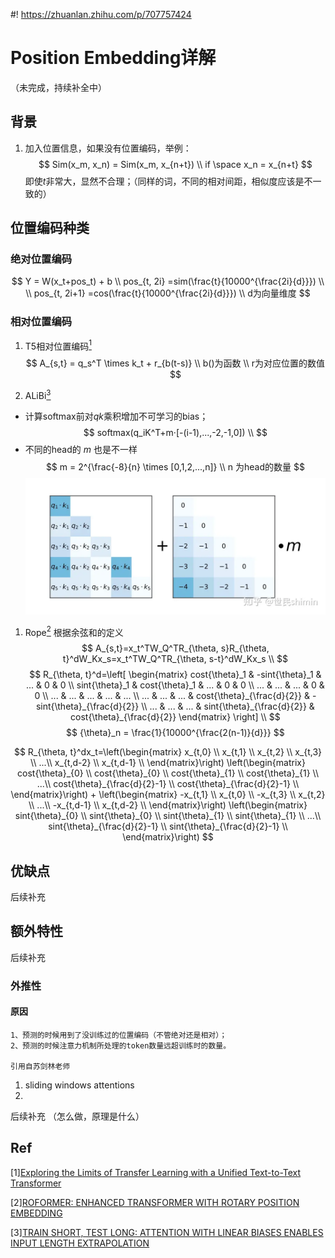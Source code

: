 #! https://zhuanlan.zhihu.com/p/707757424
# Position Embedding详解
（未完成，持续补全中）

## 背景
1. 加入位置信息，如果没有位置编码，举例：
   $$
   Sim(x_m, x_n) = Sim(x_m, x_{n+t}) \\
   if \space x_n = x_{n+t}
   $$
即使$t$非常大，显然不合理；（同样的词，不同的相对间距，相似度应该是不一致的）

## 位置编码种类
### 绝对位置编码
$$
Y = W(x_t+pos_t) + b \\
pos_{t, 2i} =sim(\frac{t}{10000^{\frac{2i}{d}}}) \\ 
 \\
pos_{t, 2i+1} =cos(\frac{t}{10000^{\frac{2i}{d}}}) \\
d为向量维度
$$

### 相对位置编码
1. T5相对位置编码[<sup>1</sup>](#1)
$$
A_{s,t} = q_s^T \times k_t + r_{b(t-s)} \\
b()为函数 \\
r为对应位置的数值
$$

2. ALiBi[<sup>3</sup>](#3)

- 计算softmax前对$qk$乘积增加不可学习的bias；
$$
softmax(q_iK^T+m·[-(i-1),...,-2,-1,0]) \\
$$
- 不同的head的 $m$ 也是不一样
$$
m = 2^{\frac{-8}{n} \times [0,1,2,...,n]} \\
n 为head的数量
$$
![alt text](image.png)

1. Rope[<sup>2</sup>](#2)
根据余弦和的定义
$$
A_{s,t}=x_t^TW_Q^TR_{\theta, s}R_{\theta, t}^dW_Kx_s=x_t^TW_Q^TR_{\theta, s-t}^dW_Kx_s \\
$$
$$
R_{\theta, t}^d=\left[
    \begin{matrix}
    cost{\theta}_1 & -sint{\theta}_1 & ... & 0   & 0   \\
    sint{\theta}_1 & cost{\theta}_1  & ... & 0   & 0   \\
    ...            & ...             & ... & 0   & 0   \\
    ...            & ...             & ... & ... & ... \\
    ...            & ...             & ... & cost{\theta}_{\frac{d}{2}} & -sint{\theta}_{\frac{d}{2}} \\
    ...            & ...             & ... & sint{\theta}_{\frac{d}{2}} & cost{\theta}_{\frac{d}{2}} 
    \end{matrix}
\right] \\
$$
$$
{\theta}_n = \frac{1}{10000^{\frac{2(n-1)}{d}}}
$$

$$
R_{\theta, t}^dx_t=\left(\begin{matrix}
x_{t,0} \\
x_{t,1} \\
x_{t,2} \\
x_{t,3} \\
...\\
x_{t,d-2} \\
x_{t,d-1} \\
  \end{matrix}\right) \left(\begin{matrix}
cost{\theta}_{0} \\
cost{\theta}_{0} \\
cost{\theta}_{1} \\
cost{\theta}_{1} \\
...\\
cost{\theta}_{\frac{d}{2}-1} \\
cost{\theta}_{\frac{d}{2}-1} \\
  \end{matrix}\right) + \left(\begin{matrix}
-x_{t,1} \\
x_{t,0} \\
-x_{t,3} \\
x_{t,2} \\
...\\
-x_{t,d-1} \\
x_{t,d-2} \\
  \end{matrix}\right) \left(\begin{matrix}
sint{\theta}_{0} \\
sint{\theta}_{0} \\
sint{\theta}_{1} \\
sint{\theta}_{1} \\
...\\
sint{\theta}_{\frac{d}{2}-1} \\
sint{\theta}_{\frac{d}{2}-1} \\
  \end{matrix}\right)
$$


## 优缺点
后续补充

## 额外特性
后续补充

### 外推性
#### 原因
```
1、预测的时候用到了没训练过的位置编码（不管绝对还是相对）；
2、预测的时候注意力机制所处理的token数量远超训练时的数量。

引用自苏剑林老师
```
1. sliding windows attentions
2. 
后续补充
（怎么做，原理是什么）

## Ref
<div id="1"></div>

[1][Exploring the Limits of Transfer Learning with a Unified Text-to-Text Transformer](https://arxiv.org/pdf/1910.10683v3)

<div id="2"></div>

[2][ROFORMER: ENHANCED TRANSFORMER WITH ROTARY POSITION EMBEDDING](https://arxiv.org/pdf/2104.09864)

<div id="3"></div>

[3][TRAIN SHORT, TEST LONG: ATTENTION WITH LINEAR BIASES ENABLES INPUT LENGTH EXTRAPOLATION](https://arxiv.org/pdf/2108.12409)


